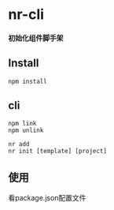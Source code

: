 # nr-cli

#### 初始化组件脚手架

## Install
```bush
npm install
```

## cli

```bush
npm link
npm unlink

nr add 
nr init [template] [project] 
```

## 使用
看package.json配置文件
